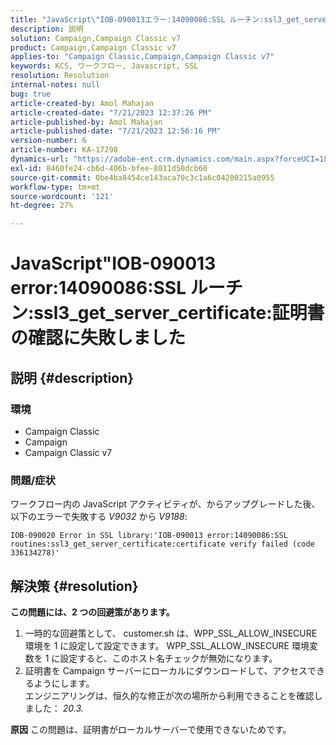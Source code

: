 ```yaml
---
title: "JavaScript\"IOB-090013エラー:14090086:SSL ルーチン:ssl3_get_server_certificate:証明書の確認に失敗しました\""
description: 説明
solution: Campaign,Campaign Classic v7
product: Campaign,Campaign Classic v7
applies-to: "Campaign Classic,Campaign,Campaign Classic v7"
keywords: KCS, ワークフロー, Javascript, SSL
resolution: Resolution
internal-notes: null
bug: true
article-created-by: Amol Mahajan
article-created-date: "7/21/2023 12:37:26 PM"
article-published-by: Amol Mahajan
article-published-date: "7/21/2023 12:56:16 PM"
version-number: 6
article-number: KA-17298
dynamics-url: "https://adobe-ent.crm.dynamics.com/main.aspx?forceUCI=1&pagetype=entityrecord&etn=knowledgearticle&id=2e1e1457-c327-ee11-9966-6045bd0067ea"
exl-id: 8460fe24-cb6d-406b-bfee-8011d50dcb60
source-git-commit: 0be4ba8454ce143aca70c3c1a6c04200215a0955
workflow-type: tm+mt
source-wordcount: '121'
ht-degree: 27%

---
```


# JavaScript&quot;IOB-090013 error:14090086:SSL ルーチン:ssl3_get_server_certificate:証明書の確認に失敗しました

## 説明 {#description}


### <b>環境</b>

- Campaign Classic
- Campaign
- Campaign Classic v7




### <b>問題/症状</b>

ワークフロー内の JavaScript アクティビティが、からアップグレードした後、以下のエラーで失敗する *V9032* から *V9188*:




```
IOB-090020 Error in SSL library:'IOB-090013 error:14090086:SSL routines:ssl3_get_server_certificate:certificate verify failed (code 336134278)'
```



## 解決策 {#resolution}

<b>この問題には、2 つの回避策があります。</b>
1. 一時的な回避策として、 customer.sh は、WPP_SSL_ALLOW_INSECURE 環境を 1 に設定して設定できます。 WPP_SSL_ALLOW_INSECURE 環境変数を 1 に設定すると、このホスト名チェックが無効になります。 
2. 証明書を Campaign サーバーにローカルにダウンロードして、アクセスできるようにします。<br>
エンジニアリングは、恒久的な修正が次の場所から利用できることを確認しました： *20.3.*



<b>原因</b>
この問題は、証明書がローカルサーバーで使用できないためです。
